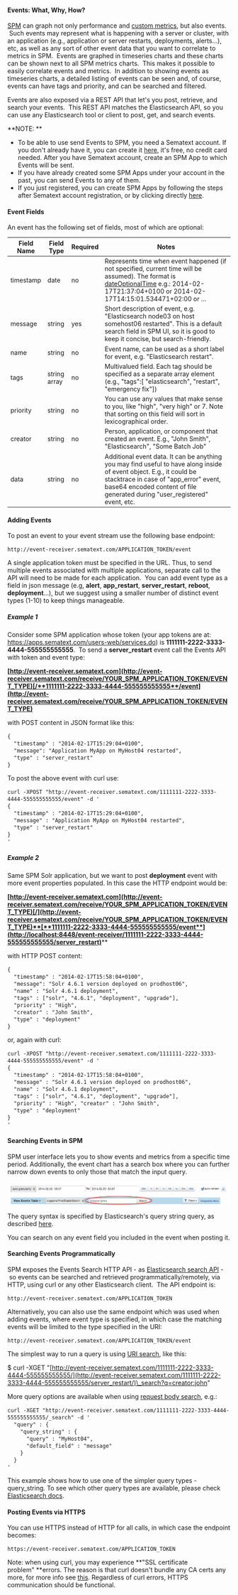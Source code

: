 #### Events: What, Why, How?

[SPM](http://sematext.com/spm/) can graph not only performance and
[custom metrics](Custom-Metrics_5373970.html), but also events.  Such
events may represent what is happening with a server or cluster, with an
application (e.g., application or server restarts, deployments,
alerts...), etc, as well as any sort of other event data that you want
to correlate to metrics in SPM.  Events are graphed in timeseries charts
and these charts can be shown next to all SPM metrics charts.  This
makes it possible to easily correlate events and metrics.  In addition
to showing events as timeseries charts, a detailed listing of events can
be seen and, of course, events can have tags and priority, and can be
searched and filtered.

Events are also exposed via a REST API that let's you post, retrieve,
and search your events.  This REST API matches the Elasticsearch API, so
you can use any Elasticsearch tool or client to post, get, and search
events.

  

**NOTE: **

  - To be able to use send Events to SPM, you need a Sematext account.
    If you don't already have it, you can create
    it [here](https://apps.sematext.com/users-web/register.do), it's
    free, no credit card needed. After you have Sematext account, create
    an SPM App to which Events will be sent.
  - If you have already created some SPM Apps under your account in the
    past, you can send Events to any of them.
  - If you just registered, you can create SPM Apps by following the
    steps after Sematext account registration, or by clicking
    directly [here](https://apps.sematext.com/spm-reports/registerApplication.do).

  

#### Event Fields

An event has the following set of fields, most of which are optional:

<table>
<thead>
<tr class="header">
<th>Field Name</th>
<th>Field Type</th>
<th>Required</th>
<th>Notes</th>
</tr>
</thead>
<tbody>
<tr class="odd">
<td>timestamp</td>
<td>date</td>
<td>no</td>
<td>Represents time when event happened (if not specified, current time will be assumed). The format is <a href="http://joda-time.sourceforge.net/api-release/org/joda/time/format/ISODateTimeFormat.html#dateOptionalTimeParser%28%29" class="external-link">dateOptionalTime</a> e.g.: <span>2014-02-17T21:37:04+0100 or </span><span class="jsonPretty-string">2014-02-17T14:15:01.534471+02:00 or ...<br />
</span></td>
</tr>
<tr class="even">
<td>message</td>
<td>string</td>
<td>yes</td>
<td>Short description of event, e.g. &quot;Elasticsearch node03 on host somehost06 restarted&quot;. This is a default search field in SPM UI, so it is good to keep it concise, but search-friendly.</td>
</tr>
<tr class="odd">
<td>name</td>
<td>string</td>
<td>no</td>
<td>Event name, can be used as a short label for event, e.g. &quot;Elasticsearch restart&quot;.</td>
</tr>
<tr class="even">
<td>tags</td>
<td>string array</td>
<td>no</td>
<td>Multivalued field. Each tag should be specified as a separate array element (e.g., &quot;tags&quot;:[ &quot;elasticsearch&quot;, &quot;restart&quot;, &quot;emergency fix&quot;])</td>
</tr>
<tr class="odd">
<td>priority</td>
<td>string</td>
<td>no</td>
<td>You can use any values that make sense to you, like &quot;high&quot;, &quot;very high&quot; or 7. Note that sorting on this field will sort in lexicographical order.</td>
</tr>
<tr class="even">
<td>creator</td>
<td>string</td>
<td>no</td>
<td>Person, application, or component that created an event. E.g., &quot;John Smith&quot;, &quot;Elasticsearch&quot;, &quot;Some Batch Job&quot;</td>
</tr>
<tr class="odd">
<td>data</td>
<td>string</td>
<td>no</td>
<td>Additional event data. It can be anything you may find useful to have along inside of event object. E.g., it could be stacktrace in case of &quot;app_error&quot; event,  base64 encoded content of file generated during &quot;user_registered&quot; event, etc.</td>
</tr>
</tbody>
</table>

  

#### Adding Events

To post an event to your event stream use the following base endpoint:

``` syntaxhighlighter-pre
http://event-receiver.sematext.com/APPLICATION_TOKEN/event
```

A single application token must be specified in the URL. Thus, to send
multiple events associated with multiple applications, separate call to
the API will need to be made for each application.  You can add event
type as a field in json message
(e.g, **alert**, **app\_restart**, **server\_restart**, **reboot**,
**deployment**...), but we suggest using a smaller number of distinct
event types (1-10) to keep things manageable.

##### **Example** **1**

Consider some SPM application whose token (your app tokens are at:
<https://apps.sematext.com/users-web/services.do>) is
**1111111-2222-3333-4444-555555555555**.  To send
a **server\_restart** event call the Events API with token and event
type:

**[http://event-receiver.sematext.com](http://event-receiver.sematext.com/receive/YOUR_SPM_APPLICATION_TOKEN/EVENT_TYPE)[/**1111111-2222-3333-4444-555555555555**/event](http://event-receiver.sematext.com/receive/YOUR_SPM_APPLICATION_TOKEN/EVENT_TYPE)**

with POST content in JSON format like this:

``` syntaxhighlighter-pre
{
  "timestamp" : "2014-02-17T15:29:04+0100",
  "message": "Application MyApp on MyHost04 restarted",
  "type" : "server_restart"
}
```

  

To post the above event with curl
use: 

``` syntaxhighlighter-pre
curl -XPOST "http://event-receiver.sematext.com/1111111-2222-3333-4444-555555555555/event" -d '
{
  "timestamp" : "2014-02-17T15:29:04+0100",
  "message" : "Application MyApp on MyHost04 restarted",
  "type" : "server_restart"
}
'
```

  

##### **Example 2**

Same SPM Solr application, but we want to post **deployment** event with
more event properties populated. In this case the HTTP endpoint would
be:

**[http://event-receiver.sematext.com](http://event-receiver.sematext.com/receive/YOUR_SPM_APPLICATION_TOKEN/EVENT_TYPE)[/](http://event-receiver.sematext.com/receive/YOUR_SPM_APPLICATION_TOKEN/EVENT_TYPE)**[**1111111-2222-3333-4444-555555555555/event**](http://localhost:8448/event-receiver/1111111-2222-3333-4444-555555555555/server_restart)****

with HTTP POST content:

``` syntaxhighlighter-pre
{
  "timestamp" : "2014-02-17T15:58:04+0100",
  "message": "Solr 4.6.1 version deployed on prodhost06",
  "name" : "Solr 4.6.1 deployment",
  "tags" : ["solr", "4.6.1", "deployment", "upgrade"],
  "priority" : "High",
  "creator" : "John Smith",
  "type" : "deployment"
}
```

  

or, again with
curl:

``` syntaxhighlighter-pre
curl -XPOST "http://event-receiver.sematext.com/1111111-2222-3333-4444-555555555555/event" -d '
{
  "timestamp" : "2014-02-17T15:58:04+0100",
  "message" : "Solr 4.6.1 version deployed on prodhost06",
  "name" : "Solr 4.6.1 deployment",
  "tags" : ["solr", "4.6.1", "deployment", "upgrade"],
  "priority" : "High", "creator" : "John Smith",
  "type" : "deployment"
}
'
```

  

#### Searching Events in SPM

SPM user interface lets you to show events and metrics from a specific
time period. Additionally, the event chart has a search box where you
can further narrow down events to only those that match the input query.

![](attachments/22249482/22511618.png)

  

The query syntax is specified by Elasticsearch's query string query, as
described
[here](http://www.elasticsearch.org/guide/en/elasticsearch/reference/current/query-dsl-query-string-query.html#query-string-syntax).

You can search on any event field you included in the event when posting
it.

  

#### Searching Events Programmatically

SPM exposes the Events Search HTTP API - as [Elasticsearch search
API](http://www.elasticsearch.org/guide/en/elasticsearch/reference/current/query-dsl.html) - so
events can be searched and retrieved programmatically/remotely, via
HTTP, using curl or any other Elasticsearch client.  The API endpoint
is:

``` syntaxhighlighter-pre
http://event-receiver.sematext.com/APPLICATION_TOKEN
```

  

Alternatively, you can also use the same endpoint which was used when
adding events, where event type is specified, in which case the matching
events will be limited to the type specified in the URI:

``` syntaxhighlighter-pre
http://event-receiver.sematext.com/APPLICATION_TOKEN/event
```

  

The simplest way to run a query is using [URI
search](http://www.elasticsearch.org/guide/en/elasticsearch/reference/current/search-uri-request.html),
like this:

$ curl -XGET
"[http://event-receiver.sematext.com/1111111-2222-3333-4444-555555555555/](http://event-receiver.sematext.com/1111111-2222-3333-4444-555555555555/server_restart/)\_search?q=creator:john"

  

More query options are available when using [request body
search](http://www.elasticsearch.org/guide/en/elasticsearch/reference/current/search-request-body.html),
e.g.:

``` syntaxhighlighter-pre
curl -XGET "http://event-receiver.sematext.com/1111111-2222-3333-4444-555555555555/_search" -d '
  "query" : {
    "query_string" : {
      "query" : "MyHost04",
      "default_field" : "message"
    }
  } 
'
```

  

This example shows how to use one of the simpler query types -
query\_string. To see which other query types are available, please
check [Elasticsearch
docs](http://www.elasticsearch.org/guide/en/elasticsearch/reference/current/query-dsl.html).

  

#### Posting Events via HTTPS

You can use HTTPS instead of HTTP for all calls, in which case the
endpoint becomes:

``` syntaxhighlighter-pre
https://event-receiver.sematext.com/APPLICATION_TOKEN
```

  

Note: when using curl, you may experience **"SSL certificate
problem" **errors. The reason is that curl doesn't bundle any CA certs
any more, for more info see
[this](http://curl.haxx.se/docs/sslcerts.html). Regardless of curl
errors, HTTPS communication should be functional.